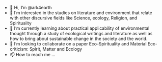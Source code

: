 - 👋 Hi, I’m @ark4earth
- 👀 I’m interested in the studies on literature and environment that relate with other discursive fields like Science, ecology, Religion, and Spirituality
- 🌱 I’m currently learning about practical applicability of environmental thought through a study of ecological writings and literature as well as how to bring about sustainable change in the society and the world.
- 💞️ I’m looking to collaborate on a paper Eco-Spirituality and Material Eco-criticism: Spirit, Matter and Ecology
- 📫 How to reach me ...

<!---
ark4earth/ark4earth is a ✨ special ✨ repository because its `README.md` (this file) appears on your GitHub profile
